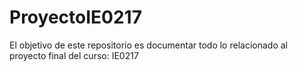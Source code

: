 # ProyectoIE0217
El objetivo de este repositorio es documentar todo lo relacionado al proyecto final del curso: IE0217
